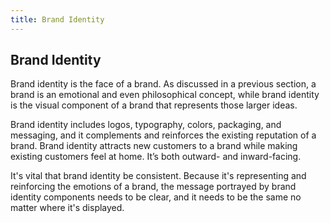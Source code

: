 ```yaml
---
title: Brand Identity
---
```

## Brand Identity

Brand identity is the face of a brand. As discussed in a previous section, a brand is an emotional and even philosophical concept, while brand identity is the visual component of a brand that represents those larger ideas.

Brand identity includes logos, typography, colors, packaging, and messaging, and it complements and reinforces the existing reputation of a brand. Brand identity attracts new customers to a brand while making existing customers feel at home. It’s both outward- and inward-facing.

It's vital that brand identity be consistent. Because it's representing and reinforcing the emotions of a brand, the message portrayed by brand identity components needs to be clear, and it needs to be the same no matter where it's displayed.
